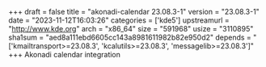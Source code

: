 +++
draft = false
title = "akonadi-calendar 23.08.3-1"
version = "23.08.3-1"
date = "2023-11-12T16:03:26"
categories = ['kde5']
upstreamurl = "http://www.kde.org"
arch = "x86_64"
size = "591968"
usize = "3110895"
sha1sum = "aed8a111ebd6605cc143a8981611982b82e950d2"
depends = "['kmailtransport>=23.08.3', 'kcalutils>=23.08.3', 'messagelib>=23.08.3']"
+++
Akonadi calendar integration